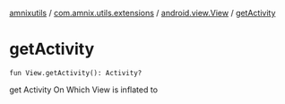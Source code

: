 [amnixutils](../../index.md) / [com.amnix.utils.extensions](../index.md) / [android.view.View](index.md) / [getActivity](./get-activity.md)

# getActivity

`fun View.getActivity(): Activity?`

get Activity On Which View is inflated to

